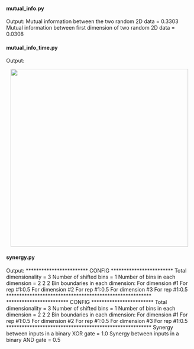 #### mutual_info.py

Output:
        Mutual information between the two random 2D data = 0.3303
        Mutual information between first dimension of two random 2D data = 0.0308

#### mutual_info_time.py

Output:
<p align="center">
<img src="https://github.com/madvn/infotheory/blob/master/demos/python/mutual_info_t.png" width="480">
</p>

#### synergy.py

Output:
        ************************ CONFIG ************************
        Total dimensionality = 3
        Number of shifted bins = 1
        Number of bins in each dimension = 2 2 2
        Bin boundaries in each dimension:
        	For dimension #1
        		For rep #1:0.5
        	For dimension #2
        		For rep #1:0.5
        	For dimension #3
        		For rep #1:0.5
        ********************************************************
        ************************ CONFIG ************************
        Total dimensionality = 3
        Number of shifted bins = 1
        Number of bins in each dimension = 2 2 2
        Bin boundaries in each dimension:
        	For dimension #1
        		For rep #1:0.5
        	For dimension #2
        		For rep #1:0.5
        	For dimension #3
        		For rep #1:0.5
        ********************************************************
        Synergy between inputs in a binary XOR gate = 1.0
        Synergy between inputs in a binary AND gate = 0.5
